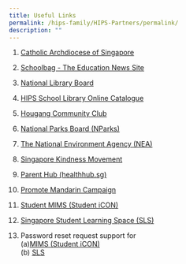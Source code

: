 ```yaml
---
title: Useful Links
permalink: /hips-family/HIPS-Partners/permalink/
description: ""
---
```

1.   <p><a target="_blank" href="https://www.catholic.sg/">Catholic Archdiocese of Singapore</a></p>
2. <p><a target="_blank" href="https://www.schoolbag.edu.sg/">Schoolbag - The Education News Site</a></p>
3. <p><a target="_blank" href="https://www.nlb.gov.sg/main/home">National Library Board</a></p>
4. <p><a target="_blank" href="https://schoolibrary.moe.edu.sg/holyinnocentspri">HIPS School Library Online Catalogue</a></p>
5. <p><a target="_blank" href="https://www.onepa.gov.sg/cc/hougang-cc/">Hougang Community Club</a></p>
6. <p><a target="_blank" href="https://www.nparks.gov.sg/">National Parks Board (NParks)</a></p>
7. <p><a target="_blank" href="https://www.nea.gov.sg/">The National Environment Agency (NEA)</a></p>
8. <p><a target="_blank" href="https://www.kindness.sg/">Singapore Kindness Movement</a></p>
9. <p><a target="_blank" href="https://www.healthhub.sg/programmes/183/parent-hub">Parent Hub (healthhub.sg)</a></p>
10. <p><a target="_blank" href="https://www.languagecouncils.sg/mandarin/en">Promote Mandarin Campaign</a></p>
11. <p><a target="_blank" href="https://workspace.google.com/dashboard">Student MIMS (Student iCON)</a></p>
12. <p><a target="_blank" href="https://vle.learning.moe.edu.sg/login">Singapore Student Learning Space (SLS)</a></p>
13.  Password reset request support for
			 <br> (a)<a target="_blank" href="https://go.gov.sg/hips-student-icon-reset">MIMS (Student iCON)</a>
			 <br> (b) <a target="_blank" href="https://go.gov.sg/hips-slsunloc">SLS</a>